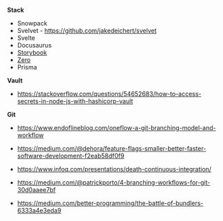 **Stack**

- Snowpack 
- Svelvet  - https://github.com/jakedeichert/svelvet
- Svelte 
- Docusaurus
- [Storybook](https://www.learnstorybook.com/)
- [Zero](https://github.com/remoteinterview/zero)
- Prisma 

**Vault**

- https://stackoverflow.com/questions/54652683/how-to-access-secrets-in-node-js-with-hashicorp-vault

**Git**

- https://www.endoflineblog.com/oneflow-a-git-branching-model-and-workflow
- https://medium.com/@dehora/feature-flags-smaller-better-faster-software-development-f2eab58df0f9
- https://www.infoq.com/presentations/death-continuous-integration/
- https://medium.com/@patrickporto/4-branching-workflows-for-git-30d0aaee7bf

- https://medium.com/better-programming/the-battle-of-bundlers-6333a4e3eda9
